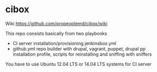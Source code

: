 cibox
=====

Wiki https://github.com/propeoplemd/cibox/wiki

This repo consists basically from two playbooks
- CI server installation/provisioning jenkinsbox.yml
- github.yml repo builder with drupal, vagrant, puppet, drupal pp installation profile, scripts for reinstalling and sniffing with sniffers

You have to use Ubuntu 12.04 LTS or 14.04 LTS systems for CI server

